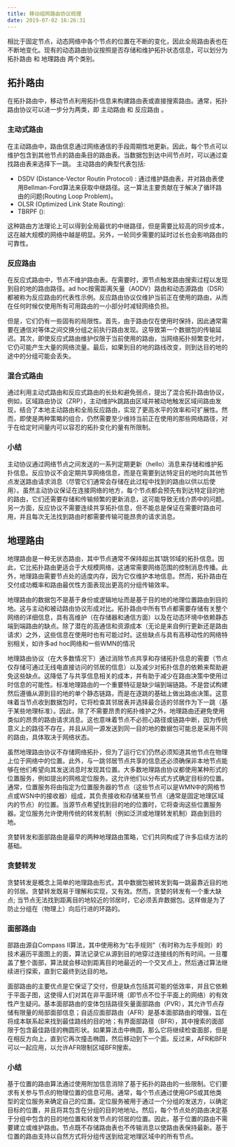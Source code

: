 ```yaml
---
title: 移动组网路由协议梳理
date: 2019-07-02 16:26:31
---
```

相比于固定节点，动态网络中各个节点的位置在不断的变化，因此全局路由表也在不断地变化。现有的动态路由协议按照是否存储和维护拓扑状态信息，可以划分为 拓扑路由 和 地理路由 两个类别。

## 拓扑路由

在拓扑路由中，移动节点利用拓扑信息来构建路由表或直接搜索路由。通常，拓扑路由协议可以进一步分为两类，即 主动路由 和 反应路由 。

### 主动式路由
在主动路由中，路由信息通过网络通信的手段周期性地更新。因此，每个节点可以维护包含到其他节点的路由条目的路由表。当数据包到达中间节点时，可以通过查找路由表来选择下一跳。
主动路由的典型代表包括:

- DSDV (Distance-Vector Routin Protocol) : 通过维护路由表，并对路由表使用Bellman-Ford算法来获取中继路径。这一算法主要贡献在于解决了循环路由的问题(Routing Loop Problem)。
- OLSR (Optimized Link State Routing): 
- TBRPF ():

这种路由方法理论上可以得到全局最优的中继路径，但是需要比较高的同步成本，这在越大规模的网络中越是明显。另外，一轮同步需要的延时过长也会影响路由的可靠性。

### 反应路由

在反应式路由中，节点不维护路由表。在需要时，源节点触发路由搜索过程以发现到目的地的路由路径。ad hoc按需距离矢量（AODV）路由和动态源路由（DSR）都被称为反应路由的代表性示例。反应路由协议仅维护当前正在使用的路由，从而在任何时候仅使用所有可用路由的一小部分时减轻网络负担。

但是，它们仍有一些固有的局限性。首先，由于路由仅在使用时保持，因此通常需要在通信对等体之间交换分组之前执行路由发现。这导致第一个数据包的传输延迟。其次，即使反应式路由维护仅限于当前使用的路由，当网络拓扑频繁变化时，它仍可能产生大量的网络流量。最后，如果到目的地的路线改变，则到达目的地的途中的分组可能会丢失。

### 混合式路由

通过利用主动式路由和反应式路由的长处和避免弱点，提出了混合拓扑路由协议，例如，区域路由协议（ZRP），主动维护k跳路由区域并被动地触发区域间路由发现，结合了本地主动路由和全局反应路由，实现了更高水平的效率和可扩展性。然而，即使是两种策略的组合，仍然需要至少维持当前正在使用的那些网络路径，对于在给定时间量内可以容忍的拓扑变化的量有所限制。

### 小结

主动协议通过网络节点之间发送的一系列定期更新（hello）消息来存储和维护拓扑信息。反应协议不会定期共享网络信息，而是在需要到达特定目的地时向其他节点发送路由请求消息（尽管它们通常会存储在此过程中找到的路由以供以后使用）。虽然主动协议保证在连接网络的地方，每个节点都会预先有到达特定目的地的路由，它们还需要存储和传输频繁的更新消息，这可能导致无线介质中的问题。另一方面，反应协议不需要连续共享拓扑信息，但不能总是保证在需要时路由可用，并且每次无法找到路由时都需要传输可能昂贵的请求消息。

## 地理路由

地理路由是一种无状态路由，其中节点通常不保持超出其1跳邻域的拓扑信息。因此，它比拓扑路由更适合于大规模网络，这通常需要网络范围的控制消息传播。此外，地理路由需要节点处的适度内存，因为它仅维护本地信息。然而，拓扑路由在交付成功概率和路由最优性方面表现出更高的分组传输效率。

地理路由的数据包不是基于身份或逻辑地址而是基于目的地的地理位置路由到目的地。这与主动和被动路由协议形成对比。拓扑路由中所有节点都需要存储有关整个网络的详细信息，具有高维护（在存储器和通信方面）以及在动态环境中依赖静态端到端路由的缺点。除了潜在的高通信和资源成本（无论是来自例行更新还是路由请求）之外，这些信息在使用时也有可能过时。这些缺点与具有高移动性的网络特别相关，如许多ad hoc网络和一些WMN的情况

地理路由协议（在大多数情况下）通过消除节点共享和存储拓扑信息的需要（节点仅存储可通过无线电直接访问的邻居的信息）以及减少对拓扑信息的依赖来帮助避免这些缺点。这降低了与共享信息相关的成本，并有助于减少在路由决策中使用过时信息的可能性。标准地理路由的一个重要特征是缺少端到端链路。不是尝试构建然后遵循从源到目的地的单个静态链路，而是在逐跳的基础上做出路由决策。这意味着当节点收到数据包时，它将检查其邻居表并选择最合适的邻居作为下一跳（基于某些地理标准）。因此，除了不需要昂贵的拓扑维护之外，地理路由还避免使用类似的昂贵的路由请求消息。这也意味着节点不必担心路径或链路中断，因为传统意义上的路径不存在，并且从同一源发送到同一目的地的数据包可能总是采用不同的路由，具体取决于网络状态。

虽然地理路由协议不存储网络拓扑，但为了运行它们仍然必须知道其他节点在物理上位于网络中的位置。此外，与一跳邻居节点共享的信息还必须确保非本地节点能够在他们希望向其发送消息时发现其位置。大多数地理路由协议都使用某种形式的位置服务，例如提出的网格定位服务。这允许他们以分布式方式确定目标的位置。通常，位置服务将由指定为位置服务器的节点（这些节点可以是WMN中的网格节点或WSN中的接收器）组成，其负责接收和存储某些节点（通常是固定地理区域内的节点）的位置。当源节点希望找到目的地的位置时，它将查询这些位置服务器。定位服务允许使用传统的转发机制（例如泛洪或地理转发机制）路由到目的地。

贪婪转发和面部路由是最早的两种地理路由策略，它们共同构成了许多后续方法的基础。

### 贪婪转发

贪婪转发是概念上简单的地理路由形式，其中数据包被转发到每一跳最靠近目的地的邻居。贪婪转发既易于理解和实现，又有效。然而，贪婪的转发有一个重大缺点; 当节点无法找到距离目的地较近的邻居时，它必须丢弃数据包。这样做是为了防止分组在（物理上）向后行进的环路的。

### 面部路由

部路由源自Compass II算法，其中使用称为“右手规则”（有时称为左手规则）的技术遍历平面图上的面，算法记录它从源到目的地穿过连接线的所有时间。一旦覆盖了整个面部，算法就会移动到距离目的地最近的一个交叉点上，然后通过算法继续进行探索，直到它最终到达目的地。

面部路由的主要优点是它保证了交付，但是缺点包括其可能的低效率，并且它依赖于平面子图，这使得人们对其在非平面环境（即节点不位于平面上的网络）的有效性产生疑问。基本面部路由的变体包括路径矢量面部路由（PVR），其允许节点存储有限量的局部面部信息；自适应面部路由（AFR）是基本面部路由的增强，旨在将成本联系起来找到最佳路线的目的地；有界面部路径（BFR），其中搜索的面部限于包含最佳路径的椭圆形状。如果算法击中椭圆，那么它将继续检查面部，但是在相反方向上，直到它再次撞击椭圆，然后移动到下一个面。反过来，AFR和BFR可以一起应用，以允许AFR限制区域BFR搜索。

### 小结

基于位置的路由算法通过使用附加信息消除了基于拓扑的路由的一些限制。它们要求有关参与节点的物理位置的信息可用。通常，每个节点通过使用GPS或其他类型的定位服务来确定自己的位置。定位服务被用于通过一个分组的发送方，以确定目标的位置，并且将其包含在分组的目的地地址。然后，每个节点处的路由决定基于分组中包含的目的地位置和转发节点的邻居的位置。因此，基于位置的路由不需要建立或维护路由。节点既不存储路由表也不传输消息以使路由表保持最新。基于位置的路由支持以自然方式将分组传送到给定地理区域中的所有节点。
